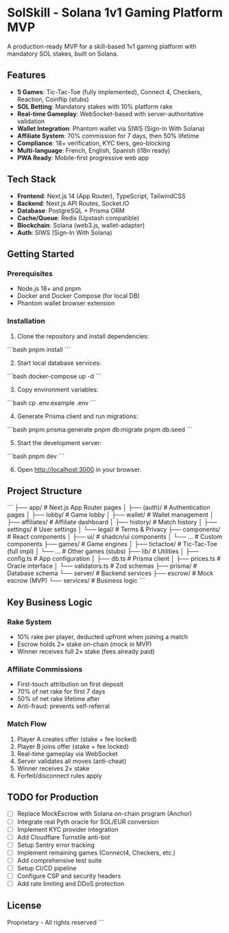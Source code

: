 # SolSkill - Solana 1v1 Gaming Platform MVP

A production-ready MVP for a skill-based 1v1 gaming platform with mandatory SOL stakes, built on Solana.

## Features

- **5 Games**: Tic-Tac-Toe (fully implemented), Connect 4, Checkers, Reaction, Coinflip (stubs)
- **SOL Betting**: Mandatory stakes with 10% platform rake
- **Real-time Gameplay**: WebSocket-based with server-authoritative validation
- **Wallet Integration**: Phantom wallet via SIWS (Sign-In With Solana)
- **Affiliate System**: 70% commission for 7 days, then 50% lifetime
- **Compliance**: 18+ verification, KYC tiers, geo-blocking
- **Multi-language**: French, English, Spanish (i18n ready)
- **PWA Ready**: Mobile-first progressive web app

## Tech Stack

- **Frontend**: Next.js 14 (App Router), TypeScript, TailwindCSS
- **Backend**: Next.js API Routes, Socket.IO
- **Database**: PostgreSQL + Prisma ORM
- **Cache/Queue**: Redis (Upstash compatible)
- **Blockchain**: Solana (web3.js, wallet-adapter)
- **Auth**: SIWS (Sign-In With Solana)

## Getting Started

### Prerequisites

- Node.js 18+ and pnpm
- Docker and Docker Compose (for local DB)
- Phantom wallet browser extension

### Installation

1. Clone the repository and install dependencies:

\`\`\`bash
pnpm install
\`\`\`

2. Start local database services:

\`\`\`bash
docker-compose up -d
\`\`\`

3. Copy environment variables:

\`\`\`bash
cp .env.example .env
\`\`\`

4. Generate Prisma client and run migrations:

\`\`\`bash
pnpm prisma:generate
pnpm db:migrate
pnpm db:seed
\`\`\`

5. Start the development server:

\`\`\`bash
pnpm dev
\`\`\`

6. Open [http://localhost:3000](http://localhost:3000) in your browser.

## Project Structure

\`\`\`
├── app/                    # Next.js App Router pages
│   ├── (auth)/            # Authentication pages
│   ├── lobby/             # Game lobby
│   ├── wallet/            # Wallet management
│   ├── affiliates/        # Affiliate dashboard
│   ├── history/           # Match history
│   ├── settings/          # User settings
│   └── legal/             # Terms & Privacy
├── components/            # React components
│   ├── ui/               # shadcn/ui components
│   └── ...               # Custom components
├── games/                # Game engines
│   ├── tictactoe/        # Tic-Tac-Toe (full impl)
│   └── ...               # Other games (stubs)
├── lib/                  # Utilities
│   ├── config.ts         # App configuration
│   ├── db.ts             # Prisma client
│   ├── prices.ts         # Oracle interface
│   └── validators.ts     # Zod schemas
├── prisma/               # Database schema
└── server/               # Backend services
    ├── escrow/           # Mock escrow (MVP)
    └── services/         # Business logic
\`\`\`

## Key Business Logic

### Rake System
- 10% rake per player, deducted upfront when joining a match
- Escrow holds 2× stake on-chain (mock in MVP)
- Winner receives full 2× stake (fees already paid)

### Affiliate Commissions
- First-touch attribution on first deposit
- 70% of net rake for first 7 days
- 50% of net rake lifetime after
- Anti-fraud: prevents self-referral

### Match Flow
1. Player A creates offer (stake + fee locked)
2. Player B joins offer (stake + fee locked)
3. Real-time gameplay via WebSocket
4. Server validates all moves (anti-cheat)
5. Winner receives 2× stake
6. Forfeit/disconnect rules apply

## TODO for Production

- [ ] Replace MockEscrow with Solana on-chain program (Anchor)
- [ ] Integrate real Pyth oracle for SOL/EUR conversion
- [ ] Implement KYC provider integration
- [ ] Add Cloudflare Turnstile anti-bot
- [ ] Setup Sentry error tracking
- [ ] Implement remaining games (Connect4, Checkers, etc.)
- [ ] Add comprehensive test suite
- [ ] Setup CI/CD pipeline
- [ ] Configure CSP and security headers
- [ ] Add rate limiting and DDoS protection

## License

Proprietary - All rights reserved
\`\`\`
